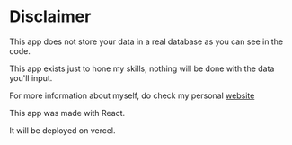 # Disclaimer

This app does not store your data in a real database as you can see in the code.

This app exists just to hone my skills, nothing will be done with the data you'll input.

For more information about myself, do check my personal [website](https://gitraed.github.io/portfolio/)

This app was made with React. 

It will be deployed on vercel.